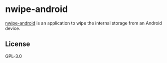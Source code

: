# nwipe-android

[nwipe-android](https://github.com/louib/nwipe-android) is an application to wipe the internal storage from an Android device.

## License

GPL-3.0
